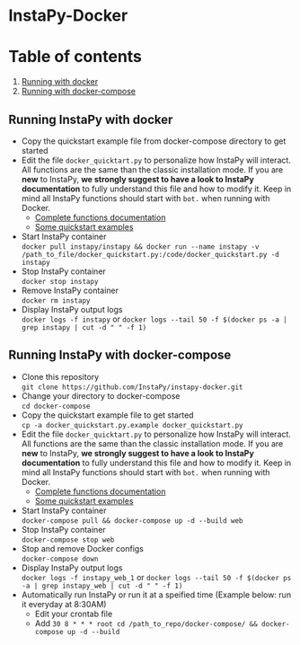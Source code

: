# InstaPy-Docker 

# Table of contents
1. [Running with docker](#docker)
2. [Running with docker-compose](#docker-compose)
## Running InstaPy with docker <a name="docker"></a>
* Copy the quickstart example file from docker-compose directory to get started
* Edit the file `docker_quicktart.py` to personalize how InstaPy will interact. All functions are the same than the classic installation mode. If you are **new** to InstaPy, **we strongly suggest to have a look to InstaPy documentation** to fully understand this file and how to modify it. Keep in mind all InstaPy functions should start with `bot.` when running with Docker.
  - [Complete functions documentation](https://github.com/timgrossmann/InstaPy#documentation)
  - [Some quickstart examples](https://github.com/InstaPy/instapy-quickstart/tree/master/quickstart_templates)
* Start InstaPy container
<br>`docker pull instapy/instapy && docker run --name instapy -v /path_to_file/docker_quickstart.py:/code/docker_quickstart.py -d instapy`
* Stop InstaPy container
<br>`docker stop instapy`
* Remove InstaPy container
<br>`docker rm instapy`
* Display InstaPy output logs
<br>`docker logs -f instapy` or `docker logs --tail 50 -f $(docker ps -a | grep instapy | cut -d " " -f 1)`

## Running InstaPy with docker-compose <a name="docker-compose"></a>

* Clone this repository
<br>`git clone https://github.com/InstaPy/instapy-docker.git`
* Change your directory to docker-compose
<br>`cd docker-compose`
* Copy the quickstart example file to get started
<br>`cp -a docker_quickstart.py.example docker_quickstart.py`
* Edit the file `docker_quicktart.py` to personalize how InstaPy will interact. All functions are the same than the classic installation mode. If you are **new** to InstaPy, **we strongly suggest to have a look to InstaPy documentation** to fully understand this file and how to modify it. Keep in mind all InstaPy functions should start with `bot.` when running with Docker.
  - [Complete functions documentation](https://github.com/timgrossmann/InstaPy#documentation)
  - [Some quickstart examples](https://github.com/InstaPy/instapy-quickstart/tree/master/quickstart_templates)
* Start InstaPy container 
<br>`docker-compose pull && docker-compose up -d --build web`
* Stop InstaPy container
<br>`docker-compose stop web`
* Stop and remove Docker configs
<br>`docker-compose down`
* Display InstaPy output logs
<br>`docker logs -f instapy_web_1` or `docker logs --tail 50 -f $(docker ps -a | grep instapy_web | cut -d " " -f 1)`
* Automatically run InstaPy or run it at a speified time (Example below: run it everyday at 8:30AM)
  - Edit your crontab file
  - Add `30 8 * * * root cd /path_to_repo/docker-compose/ && docker-compose up -d --build`
